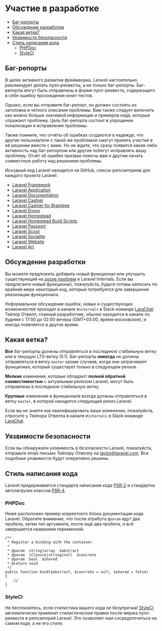 # Участие в разработке

- [Баг-репорты](#bug-reports)
- [Обсуждение разработки](#core-development-discussion)
- [Какая ветка?](#which-branch)
- [Уязвимости безопасности](#security-vulnerabilities)
- [Стиль написания кода](#coding-style)
    - [PHPDoc](#phpdoc)
    - [StyleCI](#styleci)

<a name="bug-reports"></a>
## Баг-репорты

В целях активного развития фреймворка, Laravel настоятельно рекомендует делать пулл-реквесты, а не только баг-репорты. Баг-репорты могут быть отправлены в форме пулл-реквеста, содержащего в себе ошибку прохождения юнит-тестов.

Однако, если вы отправите баг-репорт, он должен состоять из заголовка и чёткого описания проблемы. Вам также следует включить как можно больше значимой информации и примеров кода, которые отражают проблему. Цель баг-репорта состоит в упрощении локализации и исправления проблемы.

Также помните, что отчёты об ошибках создаются в надежде, что другие пользователи с такой же проблемой смогут принять участие в её решении вместе с вами. Но не ждите, что сразу появится какая-либо активность над баг-репортом или другие побегут исправлять вашу проблему. Отчёт об ошибке призван помочь вам и другим начать совместную работу над решением проблемы.

Исходный код Laravel находится на GitHub, список репозиториев для каждого проекта Laravel:

- [Laravel Framework](https://github.com/laravel/framework)
- [Laravel Application](https://github.com/laravel/laravel)
- [Laravel Documentation](https://github.com/laravel/docs)
- [Laravel Cashier](https://github.com/laravel/cashier)
- [Laravel Cashier for Braintree](https://github.com/laravel/cashier-braintree)
- [Laravel Envoy](https://github.com/laravel/envoy)
- [Laravel Homestead](https://github.com/laravel/homestead)
- [Laravel Homestead Build Scripts](https://github.com/laravel/settler)
- [Laravel Passport](https://github.com/laravel/passport)
- [Laravel Scout](https://github.com/laravel/scout)
- [Laravel Socialite](https://github.com/laravel/socialite)
- [Laravel Website](https://github.com/laravel/laravel.com)
- [Laravel Art](https://github.com/laravel/art)

<a name="core-development-discussion"></a>
## Обсуждение разработки

Вы можете предложить добавить новый функционал или улучшить существующий на [доске проблем](https://github.com/laravel/internals/issues) в Laravel Internals. Если вы предлагаете новый функционал, пожалуйста, будьте готовы написать по крайней мере некоторый код, который потребуется для завершения реализации функционала.

Неформальное обсуждение ошибок, новых и существующих возможностей проходит в канале `#internals` в Slack-команде [LaraChat](https://larachat.co). Тейлор Отвелл, главный разработчик, обычно находится в канале по будням с 17:00 до 02:00 вечера (GMT+03:00, время московское), и иногда появляется в другое время.

<a name="which-branch"></a>
## Какая ветка?

**Все** баг-репорты должны отправляться в последнюю стабильную ветку или в текущую LTS-ветку (5.1). Баг-репорты **никогда** не должны отправляться в ветку `master` кроме случаев, когда они затрагивают функционал, который существует только в следующем релизе.

**Мелкие** изменения, которые обладают **полной обратной совместимостью** с актуальным релизом Laravel, могут быть отправлены в последнюю стабильную ветку.

**Крупные** изменения в функционале всегда должны отправляться в ветку `master`, в которой находится следующий релиз Laravel.

Если вы не знаете как квалифицировать ваше изменение, пожалуйста, спросите у Тейлора Отвелла в канале `#internals` в Slack-команде [LaraChat](https://larachat.co).

<a name="security-vulnerabilities"></a>
## Уязвимости безопасности

Если вы обнаружили уязвимость в безопасности Laravel, пожалуйста, отправьте email-письмо Тейлору Отвеллу на <a href="mailto:taylor@laravel.com">taylor@laravel.com</a>. Все подобные уязвимости будут оперативно решены.

<a name="coding-style"></a>
## Стиль написания кода

Laravel придерживается стандарта написания кода [PSR-2](https://github.com/php-fig/fig-standards/blob/master/accepted/PSR-2-coding-style-guide.md) и стандартна автозагрузки классов [PSR-4](https://github.com/php-fig/fig-standards/blob/master/accepted/PSR-4-autoloader.md).

<a name="phpdoc"></a>
### PHPDoc

Ниже расположен пример корректного блока документации кода Laravel. Обратите внимание, что после атрибута `@param` идут два пробела, затем тип аргумента, после ещё два пробела, и всё завершается названием переменной:

    /**
     * Register a binding with the container.
     *
     * @param  string|array  $abstract
     * @param  \Closure|string|null  $concrete
     * @param  bool  $shared
     * @return void
     */
    public function bind($abstract, $concrete = null, $shared = false)
    {
        //
    }

<a name="styleci"></a>
### StyleCI

Не беспокойтесь, если стилистика вашего кода не безупречна! [StyleCI](https://styleci.io/) автоматически применит стилистические правки после мержа пулл-реквеста в репозиторий Laravel. Это позволяет нам сосредоточиться на самом коде, а не его стиле.
